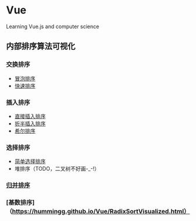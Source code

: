 # Vue
Learning Vue.js and computer science

## 内部排序算法可视化

### 交换排序
- [冒泡排序](https://hummingg.github.io/Vue/BubbleSortVisualized.html)
- [快速排序](https://hummingg.github.io/Vue/QuickSortVisualized.html)

### 插入排序
- [直接插入排序](https://hummingg.github.io/Vue/InsertSortVisualized.html)
- [折半插入排序](https://hummingg.github.io/Vue/BinaryInsertSortVisualized.html)
- [希尔排序](https://hummingg.github.io/Vue/ShellSortVisualized.html)

### 选择排序
- [简单选择排序](https://hummingg.github.io/Vue/SelectSortVisualized.html)
- 堆排序（TODO，二叉树不好画-_-!）

### [归并排序](https://hummingg.github.io/Vue/MergeSortVisualized.html)
### [基数排序]（https://hummingg.github.io/Vue/RadixSortVisualized.html）
